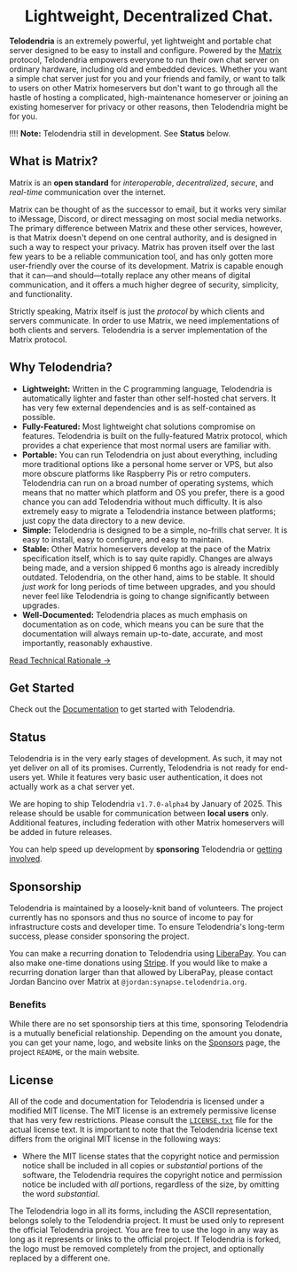 <h1 style="text-align: center;">Lightweight, Decentralized Chat.</h1>

**Telodendria** is an extremely powerful, yet lightweight and portable
chat server designed to be easy to install and configure. Powered by
the [Matrix](https://matrix.org) protocol, Telodendria empowers
everyone to run their own chat server on ordinary hardware, including
old and embedded devices. Whether you want a simple chat server just
for you and your friends and family, or want to talk to users on other
Matrix homeservers but don't want to go through all the hastle of
hosting a complicated, high-maintenance homeserver or joining an
existing homeserver for privacy or other reasons, then Telodendria
might be for you.

!!!! **Note:** Telodendria still in development. See **Status** below.

## What is Matrix?

Matrix is an **open standard** for *interoperable*, *decentralized*,
*secure*, and *real-time* communication over the internet.

Matrix can be thought of as the successor to email, but it works
very similar to iMessage, Discord, or direct messaging on most
social media networks. The primary difference between Matrix and these
other services, however, is that Matrix doesn't depend on one central
authority, and is designed in such a way to respect your privacy.
Matrix has proven itself over the last few
years to be a reliable communication tool, and has only gotten more
user-friendly over the course of its development. Matrix is capable
enough that it can&mdash;and should&mdash;totally replace any other
means of digital communication, and it offers a much higher degree
of security, simplicity, and functionality.

Strictly speaking, Matrix itself is just the *protocol* by which
clients and servers communicate. In order to use Matrix, we need
implementations of both clients and servers. Telodendria is a server
implementation of the Matrix protocol.

## Why Telodendria?

- **Lightweight:** Written in the C programming language, Telodendria
is automatically lighter and faster than other self-hosted chat servers.
It has very few external dependencies and is as self-contained as
possible.
- **Fully-Featured:** Most lightweight chat solutions compromise on
features. Telodendria is built on the fully-featured Matrix protocol,
which provides a chat experience that most normal users are familiar
with.
- **Portable:** You can run Telodendria on just about everything,
including more traditional options like a personal home server or VPS,
but also more obscure platforms like Raspberry Pis or retro computers.
Telodendria can run on a broad number of operating systems, which means
that no matter which platform and OS you prefer, there is a good chance
you can add Telodendria without much difficulty. It is also extremely
easy to migrate a Telodendria instance between platforms; just copy the
data directory to a new device.
- **Simple:** Telodendria is designed to be a simple, no-frills
chat server. It is easy to install, easy to configure, and easy to
maintain.
- **Stable:** Other Matrix homeservers develop at the pace of the
Matrix specification itself, which is to say quite rapidly. Changes are
always being made, and a version shipped 6 months ago is already
incredibly outdated. Telodendria, on the other hand, aims to be stable.
It should *just work* for long periods of time between upgrades, and
you should never feel like Telodendria is going to change significantly
between upgrades.
- **Well-Documented:** Telodendria places as much emphasis on documentation as on code, which means you can be sure that the documentation will always remain up-to-date, accurate, and most importantly, reasonably exhaustive.

[Read Technical Rationale &rightarrow;](https://git.telodendria.org/Telodendria/Telodendria/src/branch/master/docs/dev/rationale.md)

## Get Started

Check out the [Documentation](https://git.telodendria.org/Telodendria/telodendria/src/branch/master/docs/README.md) to get started with
Telodendria.

## Status

Telodendria is in the very early stages of development. As such, it may
not yet deliver on all of its promises. Currently, Telodendria is not
ready for end-users yet. While it features very basic user
authentication, it does not actually work as a chat server yet.

We are hoping to ship Telodendria `v1.7.0-alpha4` by January of 2025. This
release should be usable for communication between **local users**
only. Additional features, including federation with other Matrix
homeservers will be added in future releases.

You can help speed up development by **sponsoring**
Telodendria or [getting involved](https://git.telodendria.org/Telodendria/Telodendria/src/branch/master/docs/CONTRIBUTING.md).

## Sponsorship

Telodendria is maintained by a loosely-knit band of volunteers. The
project currently has no sponsors and thus no source of income to
pay for infrastructure costs and developer time. To ensure
Telodendria's long-term success, please consider sponsoring the
project.

You can make a recurring donation to Telodendria using
[LiberaPay](https://liberapay.com/Telodendria/donate). You can also make
one-time donations using
[Stripe](https://donate.stripe.com/8wM29AfF5bRJc48eUU). If you would
like to make a recurring donation larger than that allowed by
LiberaPay, please contact Jordan Bancino over Matrix at
`@jordan:synapse.telodendria.org`.

### Benefits

While there are no set sponsorship tiers at this time, sponsoring
Telodendria is a mutually beneficial relationship. Depending on the
amount you donate, you can get your name, logo, and website links
on the [Sponsors](../sponsors) page, the project `README`, or the
main website.

## License

All of the code and documentation for Telodendria is licensed under a
modified MIT license. The MIT license is an extremely permissive
license that has very few restrictions. Please consult the
[`LICENSE.txt`](https://git.telodendria.org/Telodendria/Telodendria/src/branch/master/LICENSE.txt) file for the actual license text. It is
important to note that the Telodendria license text differs from the
original MIT license in the following ways:

- Where the MIT license states that the copyright notice and permission
notice shall be included in all copies or *substantial* portions of the
software, the Telodendria requires the copyright notice and
permission notice be included with *all* portions, regardless of the
size, by omitting the word *substantial*.

The Telodendria logo in all its forms, including the ASCII
representation, belongs solely to the Telodendria project. It must be
used only to represent the official Telodendria project. You are free
to use the logo in any way as long as it represents or links to the
official project. If Telodendria is forked, the logo must be removed
completely from the project, and optionally replaced by a different
one.
